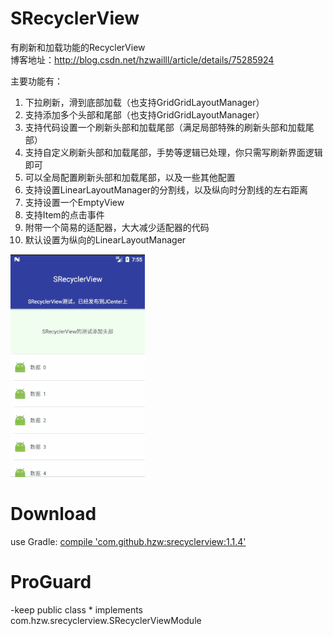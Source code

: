 ﻿# SRecyclerView
有刷新和加载功能的RecyclerView</br>
博客地址：http://blog.csdn.net/hzwailll/article/details/75285924

主要功能有：
1. 下拉刷新，滑到底部加载（也支持GridGridLayoutManager）
2. 支持添加多个头部和尾部（也支持GridGridLayoutManager）
3. 支持代码设置一个刷新头部和加载尾部（满足局部特殊的刷新头部和加载尾部）
4. 支持自定义刷新头部和加载尾部，手势等逻辑已处理，你只需写刷新界面逻辑即可
5. 可以全局配置刷新头部和加载尾部，以及一些其他配置
6. 支持设置LinearLayoutManager的分割线，以及纵向时分割线的左右距离
7. 支持设置一个EmptyView
8. 支持Item的点击事件
9. 附带一个简易的适配器，大大减少适配器的代码
10. 默认设置为纵向的LinearLayoutManager

![image](https://github.com/HzwSunshine/SRecyclerView/blob/master/srecyclerview.gif)


# Download
use Gradle:
    [compile 'com.github.hzw:srecyclerview:1.1.4'](https://github.com/HzwSunshine/SRecyclerView)
  

# ProGuard
-keep public class * implements com.hzw.srecyclerview.SRecyclerViewModule



